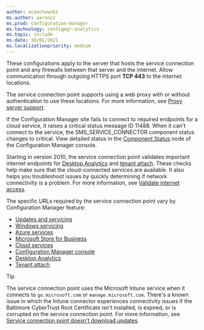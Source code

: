```yaml
---
author: aczechowski
ms.author: aaroncz
ms.prod: configuration-manager
ms.technology: configmgr-analytics
ms.topic: include
ms.date: 10/01/2021
ms.localizationpriority: medium
---
```


These configurations apply to the server that hosts the service connection point and any firewalls between that server and the internet. Allow communication through outgoing HTTPS port **TCP 443** to the internet locations.

The service connection point supports using a web proxy with or without authentication to use these locations. For more information, see [Proxy server support](../proxy-server-support.md).

If the Configuration Manager site fails to connect to required endpoints for a cloud service, it raises a critical status message ID 11488. When it can't connect to the service, the SMS_SERVICE_CONNECTOR component status changes to critical. View detailed status in the [Component Status](../../../servers/manage/use-status-system.md#monitor-the-status-system) node of the Configuration Manager console.<!-- 5566763 -->

Starting in version 2010, the service connection point validates important internet endpoints for [Desktop Analytics](../internet-endpoints.md#desktop-analytics) and [tenant attach](../internet-endpoints.md#tenant-attach). These checks help make sure that the cloud-connected services are available. It also helps you troubleshoot issues by quickly determining if network connectivity is a problem. For more information, see [Validate internet access](../../../servers/deploy/configure/about-the-service-connection-point.md#validate-internet-access).<!--8565578-->

The specific URLs required by the service connection point vary by Configuration Manager feature:

- [Updates and servicing](../internet-endpoints.md#updates-and-servicing)
- [Windows servicing](../internet-endpoints.md#windows-servicing)
- [Azure services](../internet-endpoints.md#azure-services)
- [Microsoft Store for Business](../internet-endpoints.md#microsoft-store-for-business)
- [Cloud services](../internet-endpoints.md#cloud-services)
- [Configuration Manager console](../internet-endpoints.md#configuration-manager-console)
- [Desktop Analytics](../internet-endpoints.md#desktop-analytics)
- [Tenant attach](../internet-endpoints.md#tenant-attach)

> [!TIP]  
> The service connection point uses the Microsoft Intune service when it connects to `go.microsoft.com` or `manage.microsoft.com`. There's a known issue in which the Intune connector experiences connectivity issues if the Baltimore CyberTrust Root Certificate isn't installed, is expired, or is corrupted on the service connection point. For more information, see [Service connection point doesn't download updates](/troubleshoot/mem/configmgr/service-connection-point-not-download-updates).
